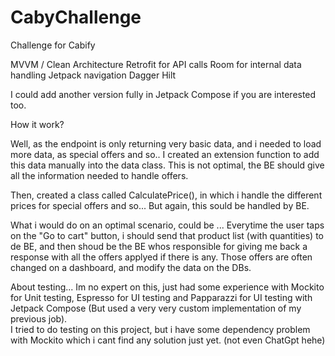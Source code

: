 # CabyChallenge
Challenge for Cabify

MVVM / Clean Architecture 
Retrofit for API calls
Room for internal data handling
Jetpack navigation 
Dagger Hilt 

I could add another version fully in Jetpack Compose if you are interested too. 

How it work? 

Well,  as the endpoint is only returning very basic data,  and i needed to load more data, as special offers and so.. I created an 
extension function to add this data
manually into the data class.   This is not optimal,  the BE should give all the information needed to handle offers. 

Then,  created a class called CalculatePrice(),  in which i handle the different prices for special offers and so... But again, 
this sould be handled by BE. 

What i would do on an optimal scenario,  could be ... Everytime the user taps on the "Go to cart" button,  i should send that product list 
(with quantities) to de BE, and then
shoud be the BE whos responsible for giving me back a response with all the offers applyed if there is any. 
Those offers are often changed on a dashboard,  and modify the data on the DBs.

About testing... Im no expert on this,  just had some experience with Mockito for Unit testing,  Espresso for UI testing and Papparazzi for UI testing
with Jetpack Compose (But used a very very custom implementation of my previous job).  
I tried to do testing on this project,  but i have some dependency problem with Mockito which i cant find any solution just yet.  (not even ChatGpt hehe) 


